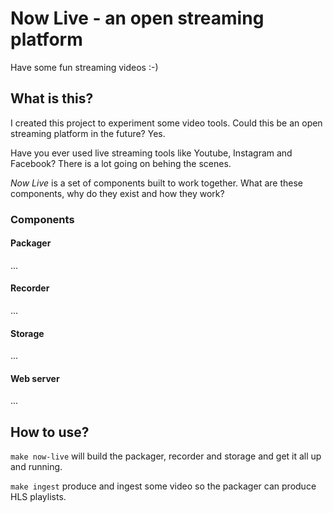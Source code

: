 # Now Live - an open streaming platform

Have some fun streaming videos :-)

## What is this?

I created this project to experiment some video tools. Could this be an open streaming platform in the future? Yes.

Have you ever used live streaming tools like Youtube, Instagram and Facebook? There is a lot going on behing the scenes.

*Now Live* is a set of components built to work together. What are these components, why do they exist and how they work?

### Components

#### Packager

...

#### Recorder

...

#### Storage

...

#### Web server

...

## How to use?

`make now-live` will build the packager, recorder and storage and get it all up and running.

`make ingest` produce and ingest some video so the packager can produce HLS playlists.